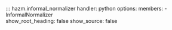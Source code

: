 ::: hazm.informal_normalizer
    handler: python
    options:
        members:
            - InformalNormalizer        
        show_root_heading: false
        show_source: false